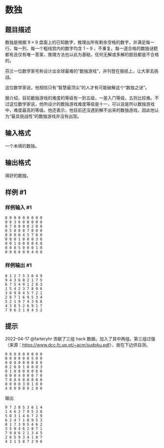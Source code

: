 # 数独

## 题目描述

数独是根据 $9 \times 9$ 盘面上的已知数字，推理出所有剩余空格的数字，并满足每一行、每一列、每一个粗线宫内的数字均含 $1 - 9$ ，不重复。每一道合格的数独谜题都有且仅有唯一答案，推理方法也以此为基础，任何无解或多解的题目都是不合格的。

芬兰一位数学家号称设计出全球最难的“数独游戏”，并刊登在报纸上，让大家去挑战。

这位数学家说，他相信只有“智慧最顶尖”的人才有可能破解这个“数独之谜”。

据介绍，目前数独游戏的难度的等级有一到五级，一是入门等级，五则比较难。不过这位数学家说，他所设计的数独游戏难度等级是十一，可以说是所以数独游戏中，难度最高的等级。他还表示，他目前还没遇到解不出来的数独游戏，因此他认为“最具挑战性”的数独游戏并没有出现。

## 输入格式

一个未填的数独。

## 输出格式

填好的数独。

## 样例 #1

### 样例输入 #1

```
8 0 0 0 0 0 0 0 0 
0 0 3 6 0 0 0 0 0 
0 7 0 0 9 0 2 0 0 
0 5 0 0 0 7 0 0 0 
0 0 0 0 4 5 7 0 0 
0 0 0 1 0 0 0 3 0 
0 0 1 0 0 0 0 6 8 
0 0 8 5 0 0 0 1 0 
0 9 0 0 0 0 4 0 0
```

### 样例输出 #1

```
8 1 2 7 5 3 6 4 9 
9 4 3 6 8 2 1 7 5 
6 7 5 4 9 1 2 8 3 
1 5 4 2 3 7 8 9 6 
3 6 9 8 4 5 7 2 1 
2 8 7 1 6 9 5 3 4 
5 2 1 9 7 4 3 6 8 
4 3 8 5 2 6 9 1 7 
7 9 6 3 1 8 4 5 2
```

## 提示

2022-04-17 @farteryhr 贡献了三组 hack 数据。加入了其中两组。第三组过强（来源：<https://www.dcc.fc.up.pt/~acm/sudoku.pdf>），放在下边供自测。

```
9 0 0 8 0 0 0 0 0
0 0 0 0 0 0 5 0 0 
0 0 0 0 0 0 0 0 0 
0 2 0 0 1 0 0 0 3
0 1 0 0 0 0 0 6 0
0 0 0 4 0 0 0 7 0
7 0 8 6 0 0 0 0 0 
0 0 0 0 3 0 1 0 0 
4 0 0 0 0 0 2 0 0 
```

输出

```
9 7 2 8 5 3 6 1 4 
1 4 6 2 7 9 5 3 8 
5 8 3 1 4 6 7 2 9 
6 2 4 7 1 8 9 5 3 
8 1 7 3 9 5 4 6 2 
3 5 9 4 6 2 8 7 1 
7 9 8 6 2 1 3 4 5 
2 6 5 9 3 4 1 8 7 
4 3 1 5 8 7 2 9 6 
```